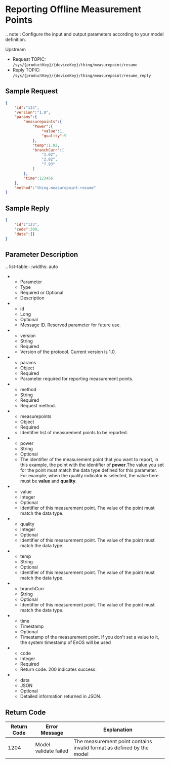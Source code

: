 # Reporting Offline Measurement Points

.. note:: Configure the input and output parameters according to your model definition.

Upstream
- Request TOPIC: `/sys/{productKey}/{deviceKey}/thing/measurepoint/resume`
- Reply TOPIC: `/sys/{productKey}/{deviceKey}/thing/measurepoint/resume_reply`

## Sample Request

``` json
{
    "id":"123",
    "version":"1.0",
    "params":{
        "measurepoints":{
            "Power":{
                "value":1,
                "quality":9
            },
            "temp":1.02,
            "branchCurr":[
                "1.02",
                "2.02",
                "7.93"
            ]
        },
        "time":123456
    },
    "method":"thing.measurepoint.resume"
}
```

## Sample Reply

``` json
{
    "id":"123",
    "code":200,
    "data":{}
}
```

## Parameter Description

.. list-table::
   :widths: auto

   * - Parameter
     - Type
     - Required or Optional
     - Description
   * - id
     - Long
     - Optional
     - Message ID. Reserved parameter for future use.
   * - version
     - String
     - Required
     - Version of the protocol. Current version is 1.0.
   * - params
     - Object
     - Required
     - Parameter required for reporting measurement points.
   * - method
     - String
     - Required
     - Request method.
   * - measurepoints
     - Object
     - Required
     - Identifier list of measurement points to be reported.
   * - power
     - String
     - Optional
     - The identifier of the measurement point that you want to report, in this example, the point with the identifier of **power**.The value you set for the point must match the data type defined for this parameter. For example, when the quality indicator is selected, the value here must be **value** and **quality**.
   * - value
     - Integer
     - Optional
     - Identifier of this measurement point. The value of the point must match the data type.
   * - quality
     - Integer
     - Optional
     - Identifier of this measurement point. The value of the point must match the data type.
   * - temp
     - String
     - Optional
     - Identifier of this measurement point. The value of the point must match the data type.
   * - branchCurr
     - String
     - Optional
     - Identifier of this measurement point. The value of the point must match the data type.
   * - time
     - Timestamp
     - Optional
     - Timestamp of the measurement point. If you don't set a value to it, the system timestamp of EnOS will be used
   * - code
     - Integer
     - Required
     - Return code. 200 indicates success.
   * - data
     - JSON
     - Optional
     - Detailed information returned in JSON.

## Return Code

| Return Code | Error Message | Explanation|
|---------|---------|---------|
| 1204 | Model validate failed | The measurement point contains invalid format as defined by the model |


<!--end-->
